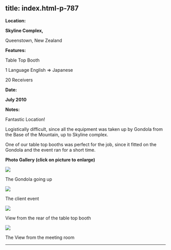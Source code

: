  title: index.html-p-787
----------------------------------------------------------

**Location:**

**Skyline Complex,**

Queenstown, New Zealand

**Features:**

Table Top Booth

1 Language English =&gt; Japanese

20 Receivers

**Date:**

**July 2010**

**Notes:**

Fantastic Location!

Logistically difficult, since all the equipment was taken up by Gondola from the Base of the Mountain, up to Skyline complex.

One of our table top booths was perfect for the job, since it fitted on the Gondola and the event ran for a short time.

**Photo Gallery (click on picture to enlarge)**

[ ![ ](wp-content/uploads/2011/09/lenevo10_gondola_s.jpg)](wp-content/uploads/2011/09/lenevo10_gondola_l.jpg)

The Gondola going up

[ ![ ](wp-content/uploads/2011/09/lenevo10_event_s.jpg)](wp-content/uploads/2011/09/lenevo10_event_l.jpg)

The client event

[ ![ ](wp-content/uploads/2011/09/lenevo10_rear_s.jpg)](wp-content/uploads/2011/09/lenevo10_rear_l.jpg)

View from the rear of the table top booth

[ ![ ](wp-content/uploads/2011/09/lenevo10_meeting_room_s.jpg)](wp-content/uploads/2011/09/lenevo10_meeting_room_l.jpg)

The View from the meeting room




----------------------------------------------------------
